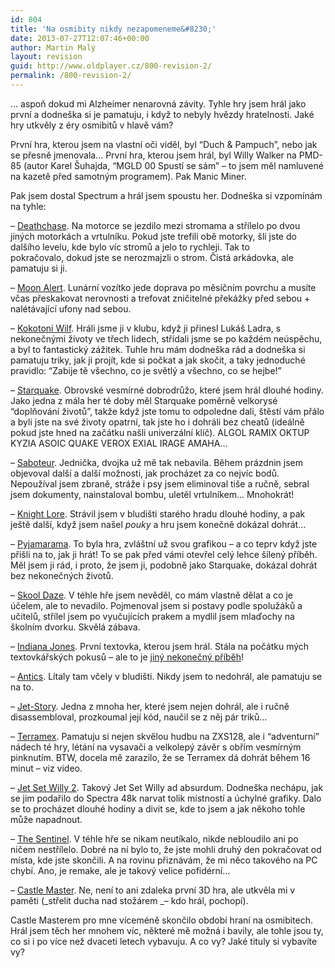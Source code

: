 ```yaml
---
id: 804
title: 'Na osmibity nikdy nezapomeneme&#8230;'
date: 2013-07-27T12:07:46+00:00
author: Martin Malý
layout: revision
guid: http://www.oldplayer.cz/800-revision-2/
permalink: /800-revision-2/
---
```

&#8230; aspoň dokud mi Alzheimer nenarovná závity. Tyhle hry jsem hrál jako první a dodneška si je pamatuju, i když to nebyly hvězdy hratelnosti. Jaké hry utkvěly z éry osmibitů v hlavě vám?

<!--more-->

První hra, kterou jsem na vlastní oči viděl, byl &#8220;Duch & Pampuch&#8221;, nebo jak se přesně jmenovala&#8230; První hra, kterou jsem hrál, byl Willy Walker na PMD-85 (autor Karel Šuhajda, &#8220;MGLD 00 Spustí se sám&#8221; &#8211; to jsem měl namluvené na kazetě před samotným programem). Pak Manic Miner.

Pak jsem dostal Spectrum a hrál jsem spoustu her. Dodneška si vzpomínám na tyhle:

&#8211; [Deathchase](http://www.worldofspectrum.org/infoseekid.cgi?id=0001303). Na motorce se jezdilo mezi stromama a střílelo po dvou jiných motorkách a vrtulníku. Pokud jste trefili obě motorky, šli jste do dalšího levelu, kde bylo víc stromů a jelo to rychleji. Tak to pokračovalo, dokud jste se nerozmajzli o strom. Čistá arkádovka, ale pamatuju si ji.

&#8211; [Moon Alert](http://www.worldofspectrum.org/infoseekid.cgi?id=0003261). Lunární vozítko jede doprava po měsíčním povrchu a musíte včas přeskakovat nerovnosti a trefovat zničitelné překážky před sebou + nalétávající ufony nad sebou.

&#8211; [Kokotoni Wilf](http://www.worldofspectrum.org/infoseekid.cgi?id=0002732). Hráli jsme ji v klubu, když ji přinesl Lukáš Ladra, s nekonečnými životy ve třech lidech, střídali jsme se po každém neúspěchu, a byl to fantastický zážitek. Tuhle hru mám dodneška rád a dodneška si pamatuju triky, jak ji projít, kde si počkat a jak skočit, a taky jednoduché pravidlo: &#8220;Zabije tě všechno, co je světlý a všechno, co se hejbe!&#8221;

&#8211; [Starquake](http://www.worldofspectrum.org/infoseekid.cgi?id=0004873). Obrovské vesmírné dobrodrůžo, které jsem hrál dlouhé hodiny. Jako jedna z mála her té doby měl Starquake poměrně velkorysé &#8220;doplňování životů&#8221;, takže když jste tomu to odpoledne dali, štěstí vám přálo a byli jste na své životy opatrní, tak jste ho i dohráli bez cheatů (ideálně pokud jste hned na začátku našli univerzální klíč). ALGOL RAMIX OKTUP KYZIA ASOIC QUAKE VEROX EXIAL IRAGE AMAHA&#8230;



&#8211; [Saboteur](http://www.worldofspectrum.org/infoseekid.cgi?id=0004293). Jednička, dvojka už mě tak nebavila. Během prázdnin jsem objevoval další a další možnosti, jak procházet za co nejvíc bodů. Nepoužíval jsem zbraně, stráže i psy jsem eliminoval tiše a ručně, sebral jsem dokumenty, nainstaloval bombu, uletěl vrtulníkem&#8230; Mnohokrát!

&#8211; [Knight Lore](http://www.worldofspectrum.org/infoseekid.cgi?id=0009366). Strávil jsem v bludišti starého hradu dlouhé hodiny, a pak ještě další, když jsem našel _pouky_ a hru jsem konečně dokázal dohrát&#8230;

&#8211; [Pyjamarama](http://www.worldofspectrum.org/infoseekid.cgi?id=0003949). To byla hra, zvláštní už svou grafikou &#8211; a co teprv když jste přišli na to, jak ji hrát! To se pak před vámi otevřel celý lehce šílený příběh. Měl jsem ji rád, i proto, že jsem ji, podobně jako Starquake, dokázal dohrát bez nekonečných životů.

&#8211; [Skool Daze](http://www.worldofspectrum.org/infoseekid.cgi?id=0004549). V téhle hře jsem nevěděl, co mám vlastně dělat a co je účelem, ale to nevadilo. Pojmenoval jsem si postavy podle spolužáků a učitelů, střílel jsem po vyučujících prakem a mydlil jsem mlaďochy na školním dvorku. Skvělá zábava.

&#8211; [Indiana Jones](http://www.worldofspectrum.org/infoseekid.cgi?id=0006471). První textovka, kterou jsem hrál. Stála na počátku mých textovkářských pokusů &#8211; ale to je [jiný nekonečný příběh](http://www.oldplayer.cz/hrichy-mladi/)!

&#8211; [Antics](http://www.worldofspectrum.org/infoseekid.cgi?id=0000537). Lítaly tam včely v bludišti. Nikdy jsem to nedohrál, ale pamatuju se na to.

&#8211; [Jet-Story](http://www.worldofspectrum.org/infoseekid.cgi?id=0002612). Jedna z mnoha her, které jsem nejen dohrál, ale i ručně disassembloval, prozkoumal její kód, naučil se z něj pár triků&#8230;

&#8211; [Terramex](http://www.worldofspectrum.org/infoseekid.cgi?id=0005195). Pamatuju si nejen skvělou hudbu na ZXS128, ale i &#8220;adventurní&#8221; nádech té hry, létání na vysavači a velkolepý závěr s obřím vesmírným pinknutím. BTW, docela mě zarazilo, že se Terramex dá dohrát během 16 minut &#8211; viz video.



&#8211; [Jet Set Willy 2](http://www.worldofspectrum.org/infoseekid.cgi?id=0002595). Takový Jet Set Willy ad absurdum. Dodneška nechápu, jak se jim podařilo do Spectra 48k narvat tolik místností a úchylné grafiky. Dalo se to procházet dlouhé hodiny a divit se, kde to jsem a jak někoho tohle může napadnout.

&#8211; [The Sentinel](http://www.worldofspectrum.org/infoseekid.cgi?id=0004400). V téhle hře se nikam neutíkalo, nikde nebloudilo ani po ničem nestřílelo. Dobré na ní bylo to, že jste mohli druhý den pokračovat od místa, kde jste skončili. A na rovinu přiznávám, že mi něco takového na PC chybí. Ano, je remake, ale je takový velice pofidérní&#8230;

&#8211; [Castle Master](http://www.worldofspectrum.org/infoseekid.cgi?id=0000836). Ne, není to ani zdaleka první 3D hra, ale utkvěla mi v paměti (_střelit ducha nad stožárem _&#8211; kdo hrál, pochopí).

Castle Masterem pro mne víceméně skončilo období hraní na osmibitech. Hrál jsem těch her mnohem víc, některé mě možná i bavily, ale tohle jsou ty, co si i po více než dvaceti letech vybavuju. A co vy? Jaké tituly si vybavíte vy?

&nbsp;

<div id="google_plus_one">
  <g:plusone></g:plusone>
</div>

<div id="fb_send_like">
</div>
